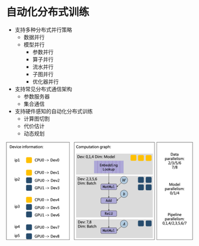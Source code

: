自动化分布式训练
=====================
- 支持多种分布式并行策略
	- 数据并行
	- 模型并行
		- 参数并行
		- 算子并行
		- 流水并行
		- 子图并行
		- 优化器并行
- 支持常见分布式通信架构
	- 参数服务器
	- 集合通信
- 支持硬件感知的自动化分布式训练
	- 计算图切割
	- 代价估计
	- 动态规划


![](distributed.png)
